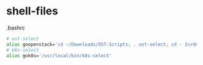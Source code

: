 # shell-files

.bashrc
```bash
# ost-select
alias goopenstack='cd ~/Downloads/OST-Scripts; . ost-select; cd - 1>/dev/null'
# k8s-select
alias gok8s='/usr/local/bin/k8s-select'
```

